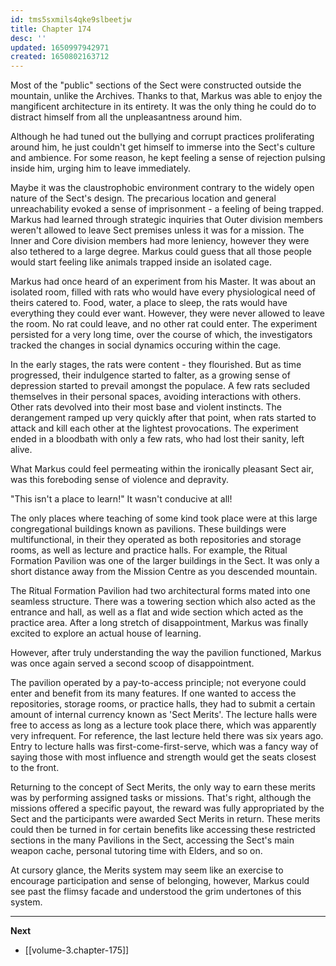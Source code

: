 ```yaml
---
id: tms5sxmils4qke9slbeetjw
title: Chapter 174
desc: ''
updated: 1650997942971
created: 1650802163712
---
```


Most of the "public" sections of the Sect were constructed outside the mountain, unlike the Archives. Thanks to that, Markus was able to enjoy the mangificent architecture in its entirety. It was the only thing he could do to distract himself from all the unpleasantness around him.

Although he had tuned out the bullying and corrupt practices proliferating around him, he just couldn't get himself to immerse into the Sect's culture and ambience. For some reason, he kept feeling a sense of rejection pulsing inside him, urging him to leave immediately. 

Maybe it was the claustrophobic environment contrary to the widely open nature of the Sect's design. The precarious location and general unreachability evoked a sense of imprisonment - a feeling of being trapped. Markus had learned through strategic inquiries that Outer division members weren't allowed to leave Sect premises unless it was for a mission. The Inner and Core division members had more leniency, however they were also tethered to a large degree. Markus could guess that all those people would start feeling like animals trapped inside an isolated cage.

Markus had once heard of an experiment from his Master. It was about an isolated room, filled with rats who would have every physiological need of theirs catered to. Food, water, a place to sleep, the rats would have everything they could ever want. However, they were never allowed to leave the room. No rat could leave, and no other rat could enter. The experiment persisted for a very long time, over the course of which, the investigators tracked the changes in social dynamics occuring within the cage.

In the early stages, the rats were content - they flourished. But as time progressed, their indulgence started to falter, as a growing sense of depression started to prevail amongst the populace. A few rats secluded themselves in their personal spaces, avoiding interactions with others. Other rats devolved into their most base and violent instincts. The derangement ramped up very quickly after that point, when rats started to attack and kill each other at the lightest provocations. The experiment ended in a bloodbath with only a few rats, who had lost their sanity, left alive.

What Markus could feel permeating within the ironically pleasant Sect air, was this foreboding sense of violence and depravity.

"This isn't a place to learn!" It wasn't conducive at all!

The only places where teaching of some kind took place were at this large congregational buildings known as pavilions. These buildings were multifunctional, in their they operated as both repositories and storage rooms, as well as lecture and practice halls. For example, the Ritual Formation Pavilion was one of the larger buildings in the Sect. It was only a short distance away from the Mission Centre as you descended mountain.

The Ritual Formation Pavilion had two architectural forms mated into one seamless structure. There was a towering section which also acted as the entrance and hall, as well as a flat and wide section which acted as the practice area. After a long stretch of disappointment, Markus was finally excited to explore an actual house of learning.

However, after truly understanding the way the pavilion functioned, Markus was once again served a second scoop of disappointment.

The pavilion operated by a pay-to-access principle; not everyone could enter and benefit from its many features. If one wanted to access the repositories, storage rooms, or practice halls, they had to submit a certain amount of internal currency known as 'Sect Merits'. The lecture halls were free to access as long as a lecture took place there, which was apparently very infrequent. For reference, the last lecture held there was six years ago. Entry to lecture halls was first-come-first-serve, which was a fancy way of saying those with most influence and strength would get the seats closest to the front.

Returning to the concept of Sect Merits, the only way to earn these merits was by performing assigned tasks or missions. That's right, although the missions offered a specific payout, the reward was fully appropriated by the Sect and the participants were awarded Sect Merits in return. These merits could then be turned in for certain benefits like accessing these restricted sections in the many Pavilions in the Sect, accessing the Sect's main weapon cache, personal tutoring time with Elders, and so on.

At cursory glance, the Merits system may seem like an exercise to encourage participation and sense of belonging, however, Markus could see past the flimsy facade and understood the grim undertones of this system. 

____

**Next**
* [[volume-3.chapter-175]]